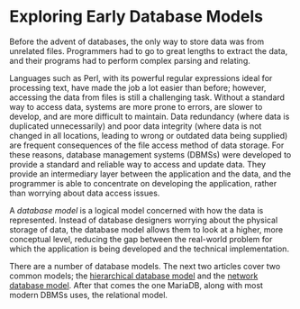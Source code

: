 
# Exploring Early Database Models

Before the advent of databases, the only way to store data was from unrelated files. Programmers had to go to great lengths to extract the data, and their programs had to perform complex parsing and relating.


Languages such as Perl, with its powerful regular expressions ideal for processing text, have made the job a lot easier than before; however, accessing the data from files is still a challenging task. Without a standard way to access data, systems are more prone to errors, are slower to develop, and are more difficult to maintain. Data redundancy (where data is duplicated unnecessarily) and poor data integrity (where data is not changed in all locations, leading to wrong or outdated data being supplied) are frequent consequences of the file access method of data storage. For these reasons, database management systems (DBMSs) were developed to provide a standard and reliable way to access and update data. They provide an intermediary layer between the application and the data, and the programmer is able to concentrate on developing the application, rather than worrying about data access issues.


A *database model* is a logical model concerned with how the data is represented. Instead of database designers worrying about the physical storage of data, the database model allows them to look at a higher, more conceptual level, reducing the gap between the real-world problem for which the application is being developed and the technical implementation.


There are a number of database models. The next two articles cover two common models; the [hierarchical database model](understanding-the-hierarchical-database-model.md) and the [network database model](understanding-the-network-database-model.md). After that comes the one MariaDB, along with most modern DBMSs uses, the relational model.

